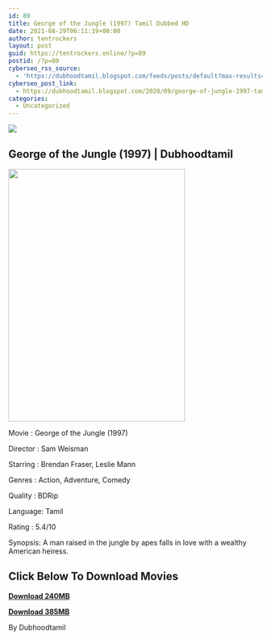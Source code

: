 ```yaml
---
id: 89
title: George of the Jungle (1997) Tamil Dubbed HD
date: 2021-08-29T06:11:19+00:00
author: tentrockers
layout: post
guid: https://tentrockers.online/?p=89
postid: /?p=89
cyberseo_rss_source:
  - 'https://dubhoodtamil.blogspot.com/feeds/posts/default?max-results=150&start-index=151'
cyberseo_post_link:
  - https://dubhoodtamil.blogspot.com/2020/09/george-of-jungle-1997-tamil-dubbed-hd.html
categories:
  - Uncategorized
---
```

<div class="media_block">
  <img src="https://1.bp.blogspot.com/-t4VvUMs7_EQ/X1Sby5Wz77I/AAAAAAAACTY/zfsG4Qv5LZYdtxJKUyuvKtNIAdDxnUq4ACNcBGAsYHQ/s72-w350-h500-c/george-of-the-jungle-526bb46c67bea.jpg" class="media_thumbnail" />
</div>

## **George of the Jungle (1997) | Dubhoodtamil**

<div class="separator">
  <a href="https://1.bp.blogspot.com/-t4VvUMs7_EQ/X1Sby5Wz77I/AAAAAAAACTY/zfsG4Qv5LZYdtxJKUyuvKtNIAdDxnUq4ACNcBGAsYHQ/s1426/george-of-the-jungle-526bb46c67bea.jpg" imageanchor="1"><img loading="lazy" border="0" data-original-height="1426" data-original-width="1000" height="500" src="https://1.bp.blogspot.com/-t4VvUMs7_EQ/X1Sby5Wz77I/AAAAAAAACTY/zfsG4Qv5LZYdtxJKUyuvKtNIAdDxnUq4ACNcBGAsYHQ/w350-h500/george-of-the-jungle-526bb46c67bea.jpg" width="350" /></a>
</div>

Movie	<span></span>:	<span></span>George of the Jungle (1997)

Director	<span></span>:	<span></span>Sam Weisman

Starring	<span></span>:	<span></span>Brendan Fraser, Leslie Mann

Genres	<span></span>:	<span></span>Action, Adventure, Comedy

Quality	<span></span>:	<span></span>BDRip

Language:	<span></span>Tamil

Rating	<span></span>:	<span></span>5.4/10&nbsp;

Synopsis: A man raised in the jungle by apes falls in love with a wealthy American heiress.

## <span><b>Click Below To Download Movies</b></span>

<span><b><a href="https://oncehelp.com/g-o-j-1" target="_blank" rel="noopener">Download 240MB</a></b></span>

<span><b><a href="https://oncehelp.com/g-o-j-2" target="_blank" rel="noopener">Download 385MB</a></b></span>

By Dubhoodtamil